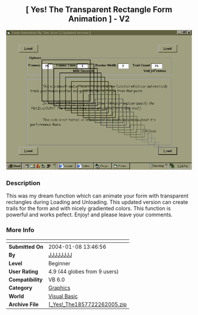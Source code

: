 ﻿<div align="center">

## \[ Yes\! The Transparent Rectangle Form Animation \] \- V2

<img src="PIC2005226820591883.gif">
</div>

### Description

This was my dream function which can animate your form with transparent rectangles during Loading and Unloading. This updated version can create trails for the form and with nicely gradiented colors. This function is powerful and works pefect. Enjoy! and please leave your comments.
 
### More Info
 


<span>             |<span>
---                |---
**Submitted On**   |2004-01-08 13:46:56
**By**             |[JJJJJJJJ](https://github.com/Planet-Source-Code/PSCIndex/blob/master/ByAuthor/jjjjjjjj.md)
**Level**          |Beginner
**User Rating**    |4.9 (44 globes from 9 users)
**Compatibility**  |VB 6\.0
**Category**       |[Graphics](https://github.com/Planet-Source-Code/PSCIndex/blob/master/ByCategory/graphics__1-46.md)
**World**          |[Visual Basic](https://github.com/Planet-Source-Code/PSCIndex/blob/master/ByWorld/visual-basic.md)
**Archive File**   |[\[\_Yes\!\_The1857722262005\.zip](https://github.com/Planet-Source-Code/jjjjjjjj-yes-the-transparent-rectangle-form-animation-v2__1-59155/archive/master.zip)








